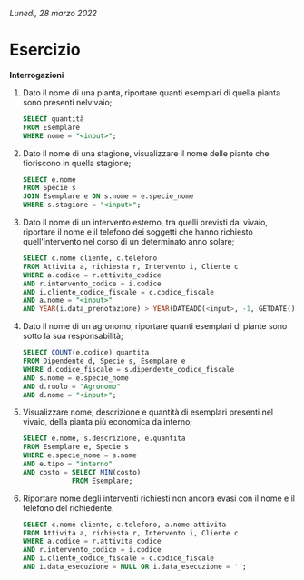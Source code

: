 *Lunedì, 28 marzo 2022*

# Esercizio

**Interrogazioni**

1. Dato il nome di una pianta, riportare quanti esemplari di quella pianta sono presenti nelvivaio;

	```sql
	SELECT quantità
	FROM Esemplare
    WHERE nome = "<input>";
	```

2. Dato il nome di una stagione, visualizzare il nome delle piante che fioriscono in quella stagione;

	```sql
	SELECT e.nome
	FROM Specie s
    JOIN Esemplare e ON s.nome = e.specie_nome
    WHERE s.stagione = "<input>";
	```

3. Dato il nome di un intervento esterno, tra quelli previsti dal vivaio, riportare il nome e il telefono dei soggetti che hanno richiesto quell'intervento nel corso di un determinato anno solare;

	```sql
	SELECT c.nome cliente, c.telefono
	FROM Attivita a, richiesta r, Intervento i, Cliente c
    WHERE a.codice = r.attivita_codice
    AND r.intervento_codice = i.codice
    AND i.cliente_codice_fiscale = c.codice_fiscale
    AND a.nome = "<input>"
    AND YEAR(i.data_prenotazione) > YEAR(DATEADD(<input>, -1, GETDATE()));
	```

4. Dato il nome di un agronomo, riportare quanti esemplari di piante sono sotto la sua responsabilità;

	```sql
	SELECT COUNT(e.codice) quantita
	FROM Dipendente d, Specie s, Esemplare e
    WHERE d.codice_fiscale = s.dipendente_codice_fiscale
    AND s.nome = e.specie_nome
    AND d.ruolo = "Agronomo"
    AND d.nome = "<input>";
	```

5. Visualizzare nome, descrizione e quantità di esemplari presenti nel vivaio, della pianta più economica da interno;

	```sql
	SELECT e.nome, s.descrizione, e.quantita
	FROM Esemplare e, Specie s
    WHERE e.specie_nome = s.nome
    AND e.tipo = "interno"
    AND costo = SELECT MIN(costo)
				FROM Esemplare;
	```

6. Riportare nome degli interventi richiesti non ancora evasi con il nome e il telefono del richiedente.

	```sql
	SELECT c.nome cliente, c.telefono, a.nome attivita
	FROM Attivita a, richiesta r, Intervento i, Cliente c
    WHERE a.codice = r.attivita_codice
    AND r.intervento_codice = i.codice
    AND i.cliente_codice_fiscale = c.codice_fiscale
    AND i.data_esecuzione = NULL OR i.data_esecuzione = '';
	```